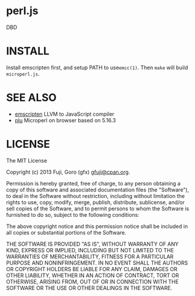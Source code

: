 # perl.js

DBD

# INSTALL

Install emscripten first, and setup PATH to use`emcc(1)`. Then `make` will build `microperl.js`.

# SEE ALSO

- [emscripten](https://github.com/kripken/emscripten) LLVM to JavaScript compiler
- [plμ](https://github.com/themucker/plu) Microperl on browser based on 5.16.3

# LICENSE

The MIT License

Copyright (c) 2013 Fuji, Goro (gfx) <gfuji@cpan.org>.

Permission is hereby granted, free of charge, to any person obtaining a copy
of this software and associated documentation files (the "Software"), to deal
in the Software without restriction, including without limitation the rights
to use, copy, modify, merge, publish, distribute, sublicense, and/or sell
copies of the Software, and to permit persons to whom the Software is
furnished to do so, subject to the following conditions:

The above copyright notice and this permission notice shall be included in
all copies or substantial portions of the Software.

THE SOFTWARE IS PROVIDED "AS IS", WITHOUT WARRANTY OF ANY KIND, EXPRESS OR
IMPLIED, INCLUDING BUT NOT LIMITED TO THE WARRANTIES OF MERCHANTABILITY,
FITNESS FOR A PARTICULAR PURPOSE AND NONINFRINGEMENT. IN NO EVENT SHALL THE
AUTHORS OR COPYRIGHT HOLDERS BE LIABLE FOR ANY CLAIM, DAMAGES OR OTHER
LIABILITY, WHETHER IN AN ACTION OF CONTRACT, TORT OR OTHERWISE, ARISING FROM,
OUT OF OR IN CONNECTION WITH THE SOFTWARE OR THE USE OR OTHER DEALINGS IN
THE SOFTWARE.

